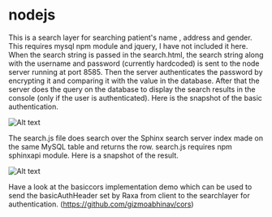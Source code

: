 nodejs
======

This is a search layer for searching patient's name , address and gender.
This requires mysql npm module and jquery, I have not included it here.
When the search string is passed in the search.html, the search string along with the username and password (currently hardcoded) is sent to the node server running at port 8585.
Then the server authenticates the password by encrypting it and comparing it with the value in the database.
After that the server does the query on the database to display the search results in the console (only if the user is authenticated).
Here is the snapshot of the basic authentication.


![Alt text](https://dl.dropboxusercontent.com/u/50649632/result.JPG "Sphinx with nodeJS module")


The search.js file does search over the Sphinx search server index made on the same MySQL table and returns the row.
search.js requires npm sphinxapi module.
Here is a snapshot of the result.


![Alt text](https://dl.dropboxusercontent.com/u/50649632/sphinx_node.JPG "Sphinx with nodeJS module")


Have a look at the basiccors implementation demo which can be used to send the basicAuthHeader set by Raxa from client to the searchlayer for authentication.
(https://github.com/gizmoabhinav/cors)

